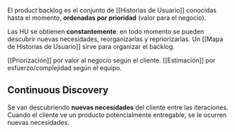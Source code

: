 El product backlog es el conjunto de [[Historias de Usuario]] conocidas hasta el momento, **ordenadas por prioridad** (valor para el negocio).

Las HU se obtienen **constantemente**: en todo momento se pueden descubrir nuevas necesidades, reorganizarlas y repriorizarlas. Un [[Mapa de Historias de Usuario]] sirve para organizar el backlog.

[[Priorización]] por valor al negocio según el cliente.
[[Estimación]] por esfuerzo/complejidad según el equipo.

## Continuous Discovery

Se van descubriendo **nuevas necesidades** del cliente entre las iteraciones. Cuando el cliente ve un producto potencialmente entregable, se le ocurren nuevas necesidades.
